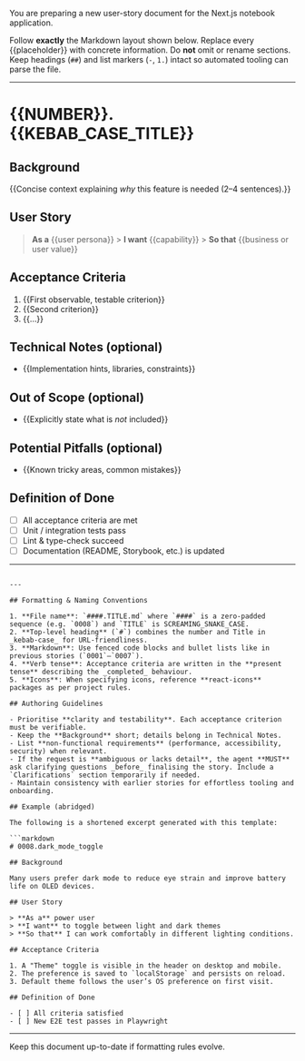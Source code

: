 You are preparing a new user-story document for the Next.js notebook application.

Follow **exactly** the Markdown layout shown below. Replace every {{placeholder}} with concrete information. Do **not** omit or rename sections. Keep headings (`##`) and list markers (`-`, `1.`) intact so automated tooling can parse the file.

---

# {{NUMBER}}.{{KEBAB_CASE_TITLE}}

## Background

{{Concise context explaining _why_ this feature is needed (2–4 sentences).}}

## User Story

> **As a** {{user persona}} > **I want** {{capability}} > **So that** {{business or user value}}

## Acceptance Criteria

1. {{First observable, testable criterion}}
2. {{Second criterion}}
3. {{…}}

## Technical Notes (optional)

- {{Implementation hints, libraries, constraints}}

## Out of Scope (optional)

- {{Explicitly state what is _not_ included}}

## Potential Pitfalls (optional)

- {{Known tricky areas, common mistakes}}

## Definition of Done

- [ ] All acceptance criteria are met
- [ ] Unit / integration tests pass
- [ ] Lint & type-check succeed
- [ ] Documentation (README, Storybook, etc.) is updated

---

````

---

## Formatting & Naming Conventions

1. **File name**: `####.TITLE.md` where `####` is a zero-padded sequence (e.g. `0008`) and `TITLE` is SCREAMING_SNAKE_CASE.
2. **Top-level heading** (`#`) combines the number and Title in _kebab-case_ for URL-friendliness.
3. **Markdown**: Use fenced code blocks and bullet lists like in previous stories (`0001`–`0007`).
4. **Verb tense**: Acceptance criteria are written in the **present tense** describing the _completed_ behaviour.
5. **Icons**: When specifying icons, reference **react-icons** packages as per project rules.

## Authoring Guidelines

- Prioritise **clarity and testability**. Each acceptance criterion must be verifiable.
- Keep the **Background** short; details belong in Technical Notes.
- List **non-functional requirements** (performance, accessibility, security) when relevant.
- If the request is **ambiguous or lacks detail**, the agent **MUST** ask clarifying questions _before_ finalising the story. Include a `Clarifications` section temporarily if needed.
- Maintain consistency with earlier stories for effortless tooling and onboarding.

## Example (abridged)

The following is a shortened excerpt generated with this template:

```markdown
# 0008.dark_mode_toggle

## Background

Many users prefer dark mode to reduce eye strain and improve battery life on OLED devices.

## User Story

> **As a** power user
> **I want** to toggle between light and dark themes
> **So that** I can work comfortably in different lighting conditions.

## Acceptance Criteria

1. A "Theme" toggle is visible in the header on desktop and mobile.
2. The preference is saved to `localStorage` and persists on reload.
3. Default theme follows the user’s OS preference on first visit.

## Definition of Done

- [ ] All criteria satisfied
- [ ] New E2E test passes in Playwright
````

---

Keep this document up-to-date if formatting rules evolve.
